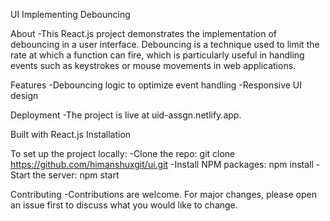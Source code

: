 UI Implementing Debouncing

About
-This React.js project demonstrates the implementation of debouncing in a user interface. Debouncing is a technique used to limit the rate at which a function can fire, which is particularly useful in handling events such as keystrokes or mouse movements in web applications.

Features
-Debouncing logic to optimize event handling
-Responsive UI design

Deployment
-The project is live at uid-assgn.netlify.app.

Built with React.js
Installation

To set up the project locally:
-Clone the repo: git clone https://github.com/himanshuxgit/ui.git
-Install NPM packages: npm install
-Start the server: npm start

Contributing
-Contributions are welcome. For major changes, please open an issue first to discuss what you would like to change.
